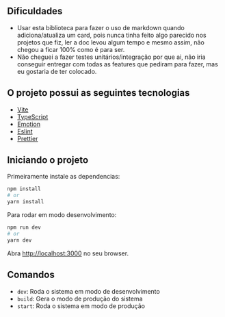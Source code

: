 ## Dificuldades

- Usar esta biblioteca para fazer o uso de markdown quando adiciona/atualiza um card, pois nunca tinha
feito algo parecido nos projetos que fiz, ler a doc levou algum tempo e mesmo assim, não chegou a ficar
100% como é para ser.
- Não cheguei a fazer testes unitários/integração por que ai, não iria conseguir entregar com
todas as features que pediram para fazer, mas eu gostaria de ter colocado.

## O projeto possui as seguintes tecnologias

- [Vite](https://vitejs.dev/)
- [TypeScript](https://www.typescriptlang.org/)
- [Emotion](https://emotion.sh/docs/introduction/)
- [Eslint](https://eslint.org/)
- [Prettier](https://prettier.io/)

## Iniciando o projeto

Primeiramente instale as dependencias:

```bash
npm install
# or
yarn install
```

Para rodar em modo desenvolvimento:

```bash
npm run dev
# or
yarn dev
```

Abra [http://localhost:3000](http://localhost:3000) no seu browser.

## Comandos

- `dev`: Roda o sistema em modo de desenvolvimento
- `build`: Gera o modo de produção do sistema
- `start`: Roda o sistema em modo de produção

